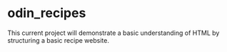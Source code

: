 # odin_recipes
This current project will demonstrate a basic understanding of HTML by structuring a basic recipe website.